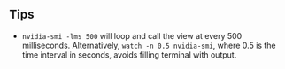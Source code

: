 
## Tips

- `nvidia-smi -lms 500` will loop and call the view at every 500 milliseconds. Alternatively, `watch -n 0.5 nvidia-smi`, where 0.5 is the time interval in seconds, avoids filling terminal with output.